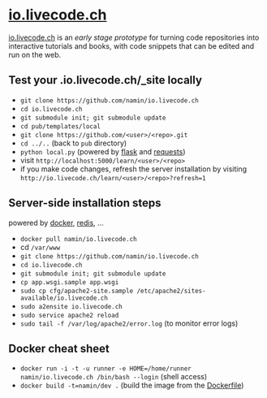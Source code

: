 [io.livecode.ch](http://io.livecode.ch)
===============

[io.livecode.ch](http://io.livecode.ch) is an _early stage prototype_
for turning code repositories into interactive tutorials and books,
with code snippets that can be edited and run on the web.

Test your .io.livecode.ch/_site locally
---------------------------------------

* `git clone https://github.com/namin/io.livecode.ch`
* `cd io.livecode.ch`
* `git submodule init; git submodule update`
* `cd pub/templates/local`
* `git clone https://github.com/<user>/<repo>.git`
* `cd ../..` (back to `pub` directory)
* `python local.py` (powered by [flask](http://flask.pocoo.org/) and [requests](http://docs.python-requests.org/en/latest/))
* visit `http://localhost:5000/learn/<user>/<repo>`
* if you make code changes, refresh the server installation by visiting `http://io.livecode.ch/learn/<user>/<repo>?refresh=1`

Server-side installation steps
------------------------------

powered by [docker](http://docker.io), [redis](http://redis.io), ...

* `docker pull namin/io.livecode.ch`
* cd `/var/www`
* `git clone https://github.com/namin/io.livecode.ch`
* `cd io.livecode.ch`
* `git submodule init; git submodule update`
* `cp app.wsgi.sample app.wsgi`
* `sudo cp cfg/apache2-site.sample /etc/apache2/sites-available/io.livecode.ch`
* `sudo a2ensite io.livecode.ch`
* `sudo service apache2 reload`
* `sudo tail -f /var/log/apache2/error.log` (to monitor error logs)

Docker cheat sheet
------------------

* `docker run -i -t -u runner -e HOME=/home/runner namin/io.livecode.ch /bin/bash --login`
   (shell access)
* `docker build -t=namin/dev .`
   (build the image from the [Dockerfile](/Dockerfile))
